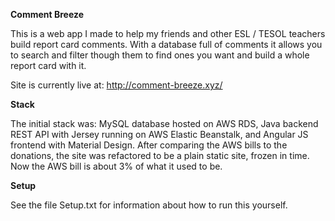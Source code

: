 **Comment Breeze**

This is a web app I made to help my friends and other ESL / TESOL teachers build report card comments. With a database full of comments it allows you to search and filter though them to find ones you want and build a whole report card with it.

Site is currently live at: http://comment-breeze.xyz/

**Stack**

The initial stack was: MySQL database hosted on AWS RDS, Java backend REST API with Jersey running on AWS Elastic Beanstalk, and Angular JS frontend with Material Design. After comparing the AWS bills to the donations, the site was refactored to be a plain static site, frozen in time. Now the AWS bill is about 3% of what it used to be.


**Setup**

See the file Setup.txt for information about how to run this yourself.

